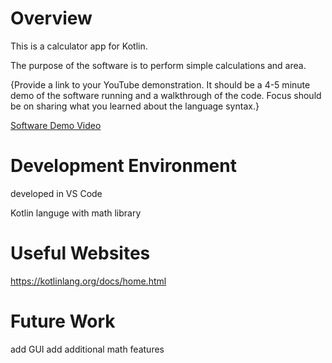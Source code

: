 # Overview
This is a calculator app for Kotlin.

The purpose of the software is to perform simple calculations and area. 


{Provide a link to your YouTube demonstration. It should be a 4-5 minute demo of the software running and a walkthrough of the code. Focus should be on sharing what you learned about the language syntax.}

[Software Demo Video](http://youtube.link.goes.here)

# Development Environment

developed in VS Code

Kotlin languge with math library

# Useful Websites



https://kotlinlang.org/docs/home.html

# Future Work



add GUI
add additional math features
